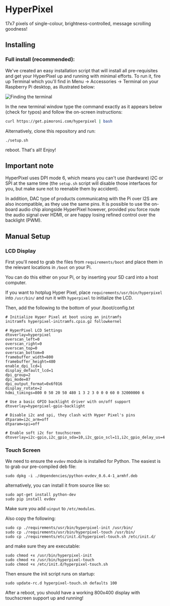 # HyperPixel

17x7 pixels of single-colour, brightness-controlled, message scrolling goodness!

## Installing

### Full install (recommended):

We've created an easy installation script that will install all pre-requisites and get your HyperPixel up and running with minimal efforts. To run it, fire up Terminal which you'll find in Menu -> Accessories -> Terminal
on your Raspberry Pi desktop, as illustrated below:

![Finding the terminal](http://get.pimoroni.com/resources/github-repo-terminal.png)

In the new terminal window type the command exactly as it appears below (check for typos) and follow the on-screen instructions:

```bash
curl https://get.pimoroni.com/hyperpixel | bash
```

Alternatively, clone this repository and run:

```
./setup.sh
```

reboot. That's all! Enjoy!

## Important note

HyperPixel uses DPI mode 6, which means you can't use (hardware) I2C or SPI at the same time (the `setup.sh` script will disable those interfaces for you, but make sure not to reenable them by accident).

In addition, DAC type of products communicatng with the Pi over I2S are also incompatible, as they use the same pins. It is possible to use the on-board audio chip alongside HyperPixel however, provided you force route the audio signal over HDMI, or are happy losing refined control over the backlight (PWM).

## Manual Setup

### LCD Display

First you'll need to grab the files from `requirements/boot` and place them in the relevant locations in `/boot` on your Pi.

You can do this either on your Pi, or by inserting your SD card into a host computer.

If you want to hotplug Hyper Pixel, place `requirements/usr/bin/hyperpixel` into `/usr/bin/` and run it with `hyperpixel` to initialize the LCD.

Then, add the following to the bottom of your /boot/config.txt

```
# Initialize Hyper Pixel at boot using an initramfs
initramfs hyperpixel-initramfs.cpio.gz followkernel

# HyperPixel LCD Settings
dtoverlay=hyperpixel
overscan_left=0
overscan_right=0
overscan_top=0
overscan_bottom=0
framebuffer_width=800
framebuffer_height=480
enable_dpi_lcd=1
display_default_lcd=1
dpi_group=2
dpi_mode=87
dpi_output_format=0x6f016
display_rotate=2
hdmi_timings=800 0 50 20 50 480 1 3 2 3 0 0 0 60 0 32000000 6

# Use a basic GPIO backlight driver with on/off support
dtoverlay=hyperpixel-gpio-backlight

# Disable i2c and spi, they clash with Hyper Pixel's pins
dtparam=i2c_arm=off
dtparam=spi=off

# Enable soft i2c for touchscreen
dtoverlay=i2c-gpio,i2c_gpio_sda=10,i2c_gpio_scl=11,i2c_gpio_delay_us=4
```

### Touch Screen

We need to ensure the `evdev` module is installed for Python. The easiest is to grab our pre-compiled deb file:

```
sudo dpkg -i ./dependencies/python-evdev_0.6.4-1_armhf.deb
```

alternatively, you can install it from source like so:

```
sudo apt-get install python-dev
sudo pip install evdev
```

Make sure you add `uinput` to `/etc/modules`.

Also copy the following:

```
sudo cp ./requirements/usr/bin/hyperpixel-init /usr/bin/
sudo cp ./requirements/usr/bin/hyperpixel-touch /usr/bin/
sudo cp ./requirements/etc/init.d/hyperpixel-touch.sh /etc/init.d/
```

and make sure they are executable:

```
sudo chmod +x /usr/bin/hyperpixel-init
sudo chmod +x /usr/bin/hyperpixel-touch
sudo chmod +x /etc/init.d/hyperpixel-touch.sh
```

Then ensure the init script runs on startup:

```
sudo update-rc.d hyperpixel-touch.sh defaults 100
```

After a reboot, you should have a working 800x400 display with touchscreen support up and running!
